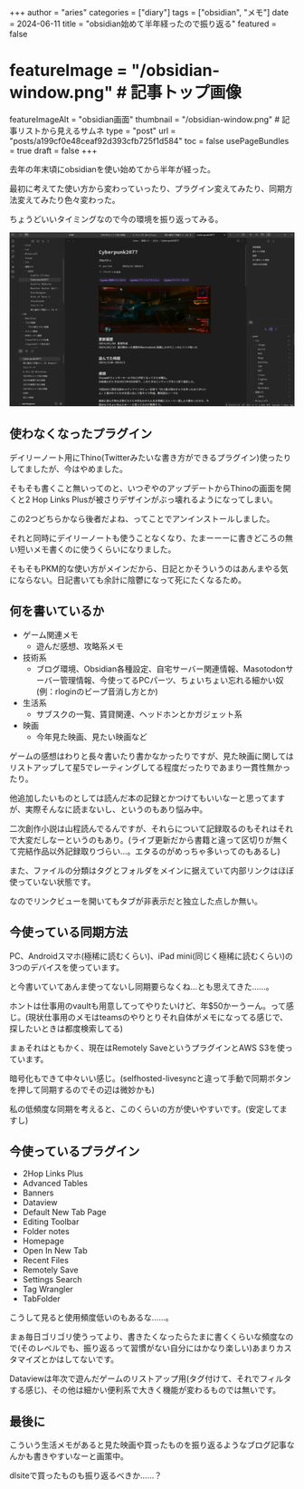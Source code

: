 +++
author = "aries"
categories = ["diary"]
tags = ["obsidian", "メモ"]
date = 2024-06-11
title = "obsidian始めて半年経ったので振り返る"
featured = false
# featureImage = "/obsidian-window.png" # 記事トップ画像
featureImageAlt = "obsidian画面"
thumbnail = "/obsidian-window.png" # 記事リストから見えるサムネ
type = "post"
url = "posts/a199cf0e48ceaf92d393cfb725f1d584"
toc = false
usePageBundles = true
draft = false
+++

去年の年末頃にobsidianを使い始めてから半年が経った。

最初に考えてた使い方から変わっていったり、プラグイン変えてみたり、同期方法変えてみたり色々変わった。

ちょうどいいタイミングなので今の環境を振り返ってみる。

![サンプルとして良さそうなウィンドウ](obsidian-window.png)

## 使わなくなったプラグイン

デイリーノート用にThino(Twitterみたいな書き方ができるプラグイン)使ったりしてましたが、今はやめました。

そもそも書くこと無いってのと、いつぞやのアップデートからThinoの画面を開くと2 Hop Links Plusが被さりデザインがぶっ壊れるようになってしまい。

この2つどちらかなら後者だよね、ってことでアンインストールしました。

それと同時にデイリーノートも使うことなくなり、たまーーーに書きどころの無い短いメモ書くのに使うくらいになりました。

そもそもPKM的な使い方がメインだから、日記とかそういうのはあんまやる気にならない。日記書いても余計に陰鬱になって死にたくなるため。

## 何を書いているか

- ゲーム関連メモ
  - 遊んだ感想、攻略系メモ
- 技術系
  - ブログ環境、Obsidian各種設定、自宅サーバー関連情報、Masotodonサーバー管理情報、今使ってるPCパーツ、ちょいちょい忘れる細かい奴(例：rloginのビープ音消し方とか)
- 生活系
  - サブスクの一覧、賃貸関連、ヘッドホンとかガジェット系
- 映画
  - 今年見た映画、見たい映画など

ゲームの感想はわりと長々書いたり書かなかったりですが、見た映画に関してはリストアップして星5でレーティングしてる程度だったりであまり一貫性無かったり。

他追加したいものとしては読んだ本の記録とかつけてもいいなーと思ってますが、実際そんなに読まないし、というのもあり悩み中。

二次創作小説は山程読んでるんですが、それらについて記録取るのもそれはそれで大変だしなーというのもあり。(ライブ更新だから書籍と違って区切りが無くて完結作品以外記録取りづらい…。エタるのがめっちゃ多いってのもあるし)

また、ファイルの分類はタグとフォルダをメインに据えていて内部リンクはほぼ使っていない状態です。

なのでリンクビューを開いてもタブが非表示だと独立した点しか無い。

## 今使っている同期方法

PC、Androidスマホ(極稀に読むくらい)、iPad mini(同じく極稀に読むくらい)の3つのデバイスを使っています。

と今書いていてあんま使ってないし同期要らなくね…とも思えてきた……。

ホントは仕事用のvaultも用意してってやりたいけど、年$50かーうーん。って感じ。(現状仕事用のメモはteamsのやりとりそれ自体がメモになってる感じで、探したいときは都度検索してる)

まぁそれはともかく、現在はRemotely SaveというプラグインとAWS S3を使っています。

暗号化もできて中々いい感じ。(selfhosted-livesyncと違って手動で同期ボタンを押して同期するのでその辺は微妙かも)

私の低頻度な同期を考えると、このくらいの方が使いやすいです。(安定してますし)

## 今使っているプラグイン

- 2Hop Links Plus
- Advanced Tables
- Banners
- Dataview
- Default New Tab Page
- Editing Toolbar
- Folder notes
- Homepage
- Open In New Tab
- Recent Files
- Remotely Save
- Settings Search
- Tag Wrangler
- TabFolder

こうして見ると使用頻度低いのもあるな……。

まぁ毎日ゴリゴリ使うってより、書きたくなったらたまに書くくらいな頻度なので(そのレベルでも、振り返るって習慣がない自分にはかなり楽しい)あまりカスタマイズとかはしてないです。

Dataviewは年次で遊んだゲームのリストアップ用(タグ付けて、それでフィルタする感じ)、その他は細かい便利系で大きく機能が変わるものでは無いです。


## 最後に

こういう生活メモがあると見た映画や買ったものを振り返るようなブログ記事なんかも書きやすいなーと画策中。

dlsiteで買ったものも振り返るべきか……？
